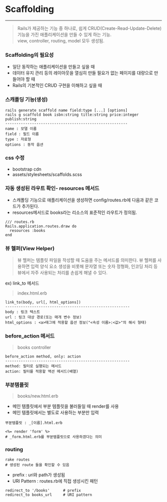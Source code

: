 # Scaffolding
--------------

> Rails가 제공하는 기능 중 하나로, 쉽게 CRUD(Create-Read-Update-Delete)기능을 가진 애플리케이션을 만들 수 있게 하는 기능.  
view, controller, routing, model 모두 생성됨.  

### Scaffolding의 필요성
- 일단 동작하는 애플리케이션을 만들고 싶을 때
- 데이터 유지 관리 등의 레이아웃을 열심히 만들 필요가 없는 페이지를 대량으로 만들어야 할 때
- Rails의 기본적인 CRUD 구현을 이해하고 싶을 때

### 스캐폴딩 기능(생성)
~~~
rails generate scaffold name field:type [...] [options]  
rails g scaffold book isbn:string title:string price:integer publish:string  
-------------------------------------------------------  
name : 모델 이름
field : 필드 이름
type : 자료형
options : 동작 옵션
~~~

### css 수정
- bootstrap cdn
- assets/stylesheets/scaffolds.scss

### 자동 생성된 라우트 확인- resources 메서드
- 스캐폴딩 기능으로 애플리케이션을 생성하면 config/routes.rb에 다음과 같은 코드가 추가된다.  
- resources메서드로 books라는 리소스의 표준적인 라우트가 정의됨.

~~~
/// routes.rb
Rails.application.routes.draw do
  resources :books
end
~~~

### 뷰 헬퍼(View Helper)
> 뷰 헬퍼는 템플릿 파일을 작성할 때 도움을 주는 메서드를 의미한다. 뷰 헬퍼를 사용하면 입력 양식 요소 생성을 비롯해 문자열 또는 숫자 정형화, 인코딩 처리 등 뷰에서 자주 사용되는 처리를 손쉽게 해낼 수 있다.

ex) link_to 메서드

> index.html.erb

~~~
link_to(body, url[, html_options])
--------------------------------------------------------
body : 링크 텍스트
url : 링크 대상 경로(또는 매개 변수 정보)
html_options : <a>태그에 적용할 옵션 정보("<속성 이름>:<값>"의 해시 형태)
~~~


### before_action 메서드
> books controller

~~~
before_action method, only: action
--------------------------------------------------------
method: 필터로 실행되는 메서드
action: 필터를 적용할 액션 메서드(배열)
~~~

### 부분템플릿
> books/new.html.erb
- 메인 템플릿에서 부분 템플릿을 불러들일 때 render를 사용
- 메인 템플릿에서는 별도로 사용하는 부분만 입력

~~~
부분템플릿 : _[이름].html.erb
~~~
~~~
<%= render 'form' %>
# _form.html.erb를 부분템플릿으로 사용하겠다는 의미
~~~

### routing
~~~
rake routes
# 생성된 route 들을 확인할 수 있음
~~~
- prefix : uri와 path가 생성됨   
- URI Pattern : routes.rb에 직접 생성시킨 패턴  

~~~
redirect_to '/books'      # prefix
redirect_to books_url     # URI pattern
~~~
